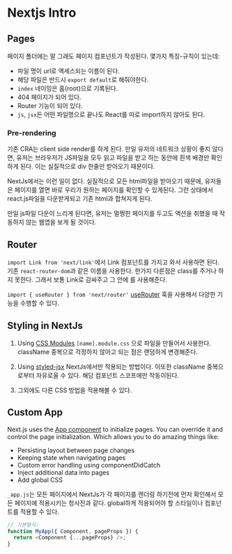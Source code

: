 # Nextjs Intro

## Pages

페이지 폴더에는 말 그래도 페이지 컴포넌트가 작성된다. 몇가지 특징-규칙이 있는데:

- 파일 명이 url로 액세스되는 이름이 된다.
- 해당 파일은 반드시 `export default`로 해줘야한다.
- `index` 네이밍은 홈(root)으로 기록된다.
- 404 페이지가 되어 있다.
- Router 기능이 되어 있다.
- `js`, `jsx`든 어떤 파일명으로 끝나도 React를 따로 import하지 않아도 된다.

### Pre-rendering

기존 CRA는 client side render를 하게 된다. 만일 유저의 네트워크 상황이 좋지 않다면, 유저는 브라우저가 JS파일을 모두 읽고 파일을 받고 하는 동안에 흰색 배경만 확인하게 된다. 이는 실질적으로 div 한줄만 받아오기 때문이다.

NextJs에서는 이런 일이 없다. 실질적으로 모든 html파일을 받아오기 때문에, 유저들은 페이지를 열면 바로 우리가 원하는 페이지를 확인할 수 있게된다. 그런 상태에서 react.js파일을 다운받게되고 기존 html과 합쳐지게 된다.

만일 js파일 다운이 느리게 된다면, 유저는 멀쩡한 페이지를 두고도 액션을 취했을 때 작동하지 않는 웹앱을 보게 될 것이다.

## Router

`import Link from 'next/link'`에서 Link 컴포넌트를 가지고 와서 사용하면 된다.
기존 `react-router-dom`과 같은 이름을 사용한다. 한가지 다른점은 class를 주거나 하지 못한다. 그래서 보통 Link로 감싸주고 그 안에 <a/>를 사용해준다.

`import { useRouter } from 'next/router'` [useRouter](https://nextjs.org/docs/api-reference/next/router#router-object) 훅을 사용해서 다양한 기능을 수행할 수 있다.

## Styling in NextJs

1. Using [CSS Modules](https://nextjs.org/docs/basic-features/built-in-css-support#adding-component-level-css)
   `[name].module.css` 으로 파일을 만들어서 사용한다.
   className 중복으로 걱정하지 않아고 되는 점은 랜덤하게 변경해준다.

2. Using [styled-jsx](https://github.com/vercel/next.js/tree/canary/examples/with-styled-jsx#styled-jsx-example)
   NextJs에서만 적용되는 방법이다. 이또한 className 중복으로부터 자유로울 수 있다. 해당 컴포넌트 스코프에만 작동이된다.

3. 그외에도 다른 CSS 방법을 적용해볼 수 있다.

## Custom App

Next.js uses the [App component](https://nextjs.org/docs/advanced-features/custom-app) to initialize pages. You can override it and control the page initialization. Which allows you to do amazing things like:

- Persisting layout between page changes
- Keeping state when navigating pages
- Custom error handling using componentDidCatch
- Inject additional data into pages
- Add global CSS

`_app.js`는 모든 페이지에서 NextJs가 각 페이지를 렌더링 하기전에 먼저 확인해서 모든 페이지에 적용시키는 청사진과 같다. global하게 적용되어야 할 스타일이나 컴포넌트를 적용할 수 있다.

```js
// 기본형식:
function MyApp({ Component, pageProps }) {
  return <Component {...pageProps} />;
}
```
